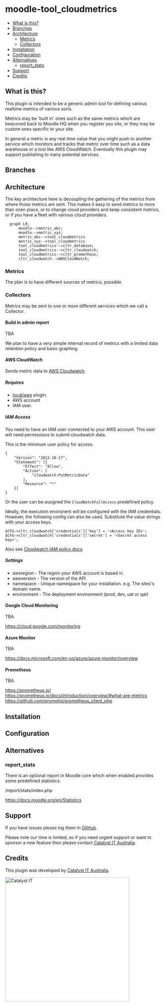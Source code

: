 # moodle-tool_cloudmetrics


* [What is this?](#what-is-this)
* [Branches](#branches)
* [Architecture](#architecture)
  * [Metrics](#metrics)
  * [Collectors](#collectors)
* [Installation](#installation)
* [Configuration](#configuration)
* [Alternatives](#alternatives)
  * [report_stats](#report_stats)
* [Support](#support)
* [Credits](#credits)

## What is this?

This plugin is intended to be a generic admin tool for defining various realtime metrics of various sorts. 

Metrics may be 'built in' ones such as the same metrics which are beaconed back to Moodle HQ when you register you site, or they may be custom ones specific to your site.

In general a metric is any real time value that you might push to another service which monitors and tracks that metric over time such as a data warehouse or a tool like AWS CloudWatch. Eventually this plugin may support publishing to many potential services.

## Branches

## Architecture

The key architecture here is decoupling the gathering of the metrics from where those metrics are sent. This makes it easy to send metrics to more than onen place, or to change cloud providers and keep consistent metrics, or if you have a fleet with various cloud providers.

```mermaid
  graph LR;
      moodle-->metric_abc;
      moodle-->metric_xyz;
      metric_abc-->tool_cloudmetrics
      metric_xyz-->tool_cloudmetrics
      tool_cloudmetrics-->cltr_database;
      tool_cloudmetrics-->cltr_cloudwatch;
      tool_cloudmetrics-->cltr_prometheus;
      cltr_cloudwatch-->AWSCloudWatch;
```

### Metrics

The plan is to have different sources of metrics, possible


### Collectors

Metrics may be sent to one or more different services which we call a Collector.

#### Build in admin report

TBA

We plan to have a very simple internal record of metrics with a limited data retention policy and basic graphing.


#### AWS CloudWatch

Sends metric data to [AWS Cloudwatch](https://docs.aws.amazon.com/cloudwatch/).

##### Requires
- [local/aws](https://github.com/catalyst/moodle-local_aws) plugin.
- AWS account
- IAM user.

##### IAM Access

You need to have an IAM user connected to your AWS account.
This user will need permissions to submit cloudwatch data.

This is the minimum user policy for access.

    {
        "Version": "2012-10-17",
        "Statement": [{
            "Effect": "Allow",
            "Action": [
                "cloudwatch:PutMetricData"
            ],
            "Resource": "*"
        }]
    }

Or the user can be assigned the `CloudWatchFullAccess`
predefined policy.

Ideally, the execution environent will be configured with
the IAM credentials. However, the following config can
also be used. Substitute the value strings with your access keys.

    $CFG->cltr_cloudwatch['credentials']['key'] = '<Access key ID>';
    $CFG->cltr_cloudwatch['credentials']['secret'] = '<Secret access key>';


Also see [Cloudwatch IAM policy docs](https://docs.aws.amazon.com/AmazonCloudWatch/latest/monitoring/iam-identity-based-access-control-cw.html).

##### Settings

- awsregion - The region your AWS account is based in.
- awsversion - The version of the API.
- namespace - Unique namespace for your installation. e.g. The sites's domain name.
- environment - The deployment environment (prod, dev, uat or qat)


#### Google Cloud Monitoring

TBA

https://cloud.google.com/monitoring

#### Azure Monitor

TBA

https://docs.microsoft.com/en-us/azure/azure-monitor/overview


#### Prometheus

TBA

https://prometheus.io/
https://prometheus.io/docs/introduction/overview/#what-are-metrics
https://github.com/promphp/prometheus_client_php

## Installation

## Configuration

## Alternatives

### report_stats

There is an optional report in Moodle core which when enabled provides some predefined statistics:

/report/stats/index.php

https://docs.moodle.org/en/Statistics

## Support

If you have issues please log them in
[GitHub](https://github.com/catalyst/moodle-auth_saml2/issues).

Please note our time is limited, so if you need urgent support or want to
sponsor a new feature then please contact
[Catalyst IT Australia](https://www.catalyst-au.net/contact-us).

## Credits

This plugin was developed by [Catalyst IT Australia](https://www.catalyst-au.net/).

<img alt="Catalyst IT" src="https://cdn.rawgit.com/CatalystIT-AU/moodle-auth_saml2/MOODLE_39_STABLE/pix/catalyst-logo.svg" width="400">
